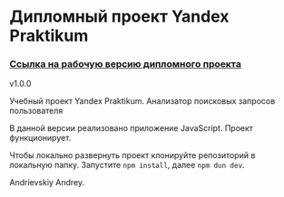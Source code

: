 
# Дипломный проект Yandex Praktikum


### [Ссылка на рабочую версию дипломного проекта][1]

v1.0.0

Учебный проект Yandex Praktikum. Анализатор поисковых запросов пользователя

В данной версии реализовано приложение JavaScript. Проект функционирует. 

Чтобы локально развернуть проект клонируйте репозиторий в локальную папку. Запустите `npm install`, далее `npm dun dev`.

Andrievskiy Andrey.

[1]: https://gazpolanski.github.io/diploma.github.io/
